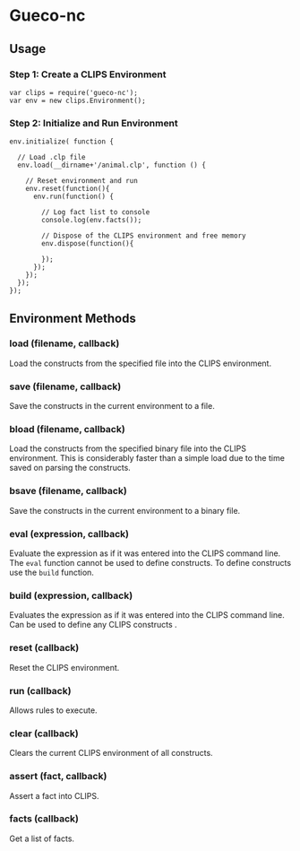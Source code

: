 Gueco-nc
========

## Usage

### Step 1: Create a CLIPS Environment

    var clips = require('gueco-nc');
    var env = new clips.Environment();

### Step 2: Initialize and Run Environment

    env.initialize( function {

      // Load .clp file
      env.load(__dirname+'/animal.clp', function () {

        // Reset environment and run
        env.reset(function(){
          env.run(function() {

            // Log fact list to console
            console.log(env.facts());

            // Dispose of the CLIPS environment and free memory
            env.dispose(function(){

            });
          });
        });
      });
    });

## Environment Methods

### load (filename, callback)
Load the constructs from the specified file into the CLIPS environment.

### save (filename, callback)
Save the constructs in the current environment to a file.

### bload (filename, callback)
Load the constructs from the specified binary file into the CLIPS environment. This is considerably faster than a simple load due to the time saved on parsing the constructs.

### bsave (filename, callback)
Save the constructs in the current environment to a binary file.

### eval (expression, callback)
Evaluate the expression as if it was entered into the CLIPS command line. The ```eval``` function cannot be used to define constructs. To define constructs use the ```build``` function.

### build (expression, callback)
Evaluates the expression as if it was entered into the CLIPS command line. Can be used to define any CLIPS constructs .

### reset (callback)
Reset the CLIPS environment.

### run (callback)
Allows rules to execute.

### clear (callback)

Clears the current CLIPS environment of all constructs.

### assert (fact, callback)

Assert a fact into CLIPS.

### facts (callback)

Get a list of facts.
